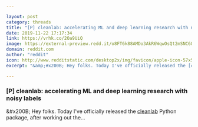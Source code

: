 ```yaml
---

layout: post
category: threads
title: "[P] cleanlab: accelerating ML and deep learning research with noisy labels"
date: 2019-11-22 17:17:34
link: https://vrhk.co/2Oa9UiQ
image: https://external-preview.redd.it/o8FT6k88AMDo3AkR6WqwOsQt2mSNC682T9ZB-r6hguE.jpg?width=336&height=175.916230366&auto=webp&s=a58c9e47f203a9afa6166b295e25759786860780
domain: reddit.com
author: "reddit"
icon: http://www.redditstatic.com/desktop2x/img/favicon/apple-icon-57x57.png
excerpt: "&amp;#x200B; Hey folks. Today I've officially released the [cleanlab](<https://github.com/cgnorthcutt/cleanlab/>) Python package, after working out the..."

---
```


### [P] cleanlab: accelerating ML and deep learning research with noisy labels

&amp;#x200B; Hey folks. Today I've officially released the [cleanlab](<https://github.com/cgnorthcutt/cleanlab/>) Python package, after working out the...